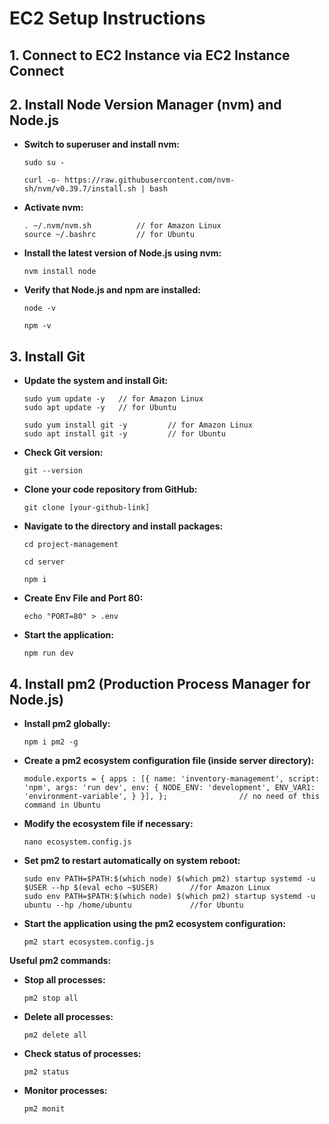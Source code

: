 # EC2 Setup Instructions

## 1. Connect to EC2 Instance via EC2 Instance Connect

## 2. Install Node Version Manager (nvm) and Node.js

- **Switch to superuser and install nvm:**

  ```
  sudo su -
  ```

  ```
  curl -o- https://raw.githubusercontent.com/nvm-sh/nvm/v0.39.7/install.sh | bash
  ```

- **Activate nvm:**

  ```
  . ~/.nvm/nvm.sh          // for Amazon Linux
  source ~/.bashrc         // for Ubuntu 
  ```

- **Install the latest version of Node.js using nvm:**

  ```
  nvm install node
  ```

- **Verify that Node.js and npm are installed:**

  ```
  node -v
  ```

  ```
  npm -v
  ```

## 3. Install Git

- **Update the system and install Git:**

  ```
  sudo yum update -y   // for Amazon Linux
  sudo apt update -y   // for Ubuntu
  ```

  ```
  sudo yum install git -y         // for Amazon Linux
  sudo apt install git -y         // for Ubuntu

  ```

- **Check Git version:**

  ```
  git --version
  ```

- **Clone your code repository from GitHub:**

  ```
  git clone [your-github-link]
  ```

- **Navigate to the directory and install packages:**

  ```
  cd project-management
  ```

  ```
  cd server
  ```

  ```
  npm i
  ```

- **Create Env File and Port 80:**

  ```
  echo "PORT=80" > .env
  ```

- **Start the application:**
  ```
  npm run dev
  ```

## 4. Install pm2 (Production Process Manager for Node.js)

- **Install pm2 globally:**

  ```
  npm i pm2 -g
  ```

- **Create a pm2 ecosystem configuration file (inside server directory):**

  ```
  module.exports = { apps : [{ name: 'inventory-management', script: 'npm', args: 'run dev', env: { NODE_ENV: 'development', ENV_VAR1: 'environment-variable', } }], };                // no need of this command in Ubuntu
  ``` 

- **Modify the ecosystem file if necessary:**

  ```
  nano ecosystem.config.js
  ```

- **Set pm2 to restart automatically on system reboot:**

  ```
  sudo env PATH=$PATH:$(which node) $(which pm2) startup systemd -u $USER --hp $(eval echo ~$USER)       //for Amazon Linux
  sudo env PATH=$PATH:$(which node) $(which pm2) startup systemd -u ubuntu --hp /home/ubuntu             //for Ubuntu

  ```

- **Start the application using the pm2 ecosystem configuration:**

  ```
  pm2 start ecosystem.config.js
  ```

**Useful pm2 commands:**

- **Stop all processes:**

  ```
  pm2 stop all
  ```

- **Delete all processes:**

  ```
  pm2 delete all
  ```

- **Check status of processes:**

  ```
  pm2 status
  ```

- **Monitor processes:**
  ```
  pm2 monit
  ```
